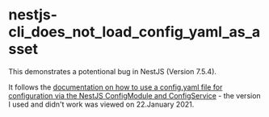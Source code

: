 # nestjs-cli_does_not_load_config_yaml_as_asset
This demonstrates a potentional bug in NestJS (Version 7.5.4). 

It follows the [documentation on how to use a config.yaml file for configuration via the NestJS ConfigModule and ConfigService](https://docs.nestjs.com/techniques/configuration#custom-configuration-files) - the version I used and didn't work was viewed on 22.January 2021.
